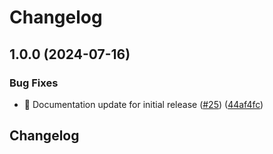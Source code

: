 # Changelog

## 1.0.0 (2024-07-16)


### Bug Fixes

* :memo: Documentation update for initial release ([#25](https://github.com/martinadamsUL/netlog-viewer/issues/25)) ([44af4fc](https://github.com/martinadamsUL/netlog-viewer/commit/44af4fc3537a0f3ce350744f262bd1827c03cd88))

## Changelog

